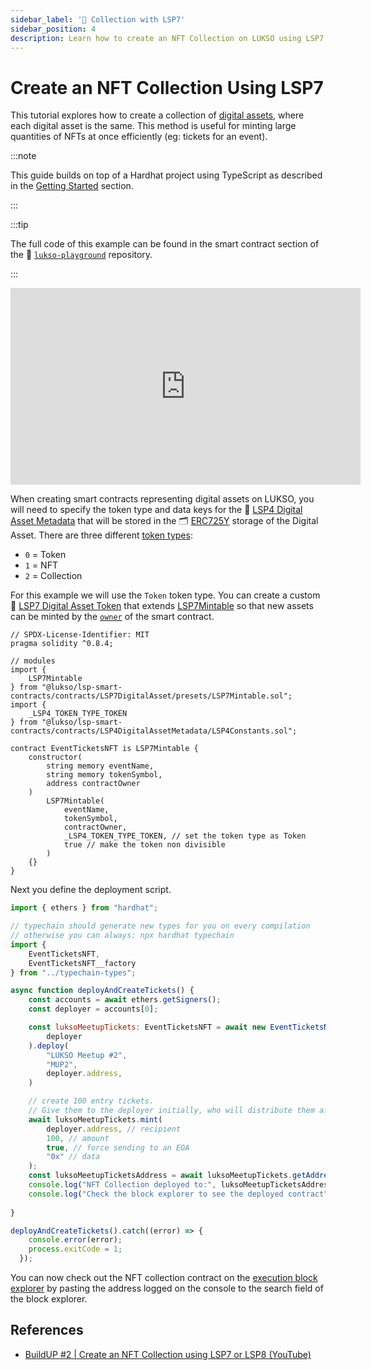 ```yaml
---
sidebar_label: '👾 Collection with LSP7'
sidebar_position: 4
description: Learn how to create an NFT Collection on LUKSO using LSP7 Digital Asset standard.
---
```


# Create an NFT Collection Using LSP7

This tutorial explores how to create a collection of [digital assets](../../../standards/tokens/LSP7-Digital-Asset.md), where each digital asset is the same. This method is useful for minting large quantities of NFTs at once efficiently (eg: tickets for an event).

:::note

This guide builds on top of a Hardhat project using TypeScript as described in the [Getting Started](../getting-started.md) section.

:::

:::tip

The full code of this example can be found in the smart contract section of the 👾 [`lukso-playground`](https://github.com/lukso-network/lukso-playground) repository.

:::

<div class="video-container">
<iframe width="560" height="315" src="https://www.youtube.com/embed/DMpeMswK12w?si=DqttxMJIv6c4H0FQ" title="YouTube video player" frameborder="0" allow="accelerometer; autoplay; clipboard-write; encrypted-media; gyroscope; picture-in-picture; web-share" referrerpolicy="strict-origin-when-cross-origin" allowfullscreen></iframe>
</div>

When creating smart contracts representing digital assets on LUKSO, you will need to specify the token type and data keys for the 📄 [LSP4 Digital Asset Metadata](../../../standards/tokens/LSP4-Digital-Asset-Metadata) that will be stored in the 🗂️ [ERC725Y](../../../standards/lsp-background/erc725.md#erc725y-generic-data-keyvalue-store) storage of the Digital Asset. There are three different [token types](../../../standards/tokens/LSP4-Digital-Asset-Metadata.md#lsp4tokentype):

- `0` = Token
- `1` = NFT
- `2` = Collection

For this example we will use the `Token` token type. You can create a custom 🌄 [LSP7 Digital Asset Token](../../../standards/tokens/LSP7-Digital-Asset.md) that extends [LSP7Mintable](../../../contracts/contracts/LSP7DigitalAsset/presets/LSP7Mintable.md) so that new assets can be minted by the [`owner`](../../../contracts/contracts/LSP7DigitalAsset/presets/LSP7Mintable.md#owner) of the smart contract.

```solidity title="contracts/Example1/EventTicketsNFT.sol"
// SPDX-License-Identifier: MIT
pragma solidity ^0.8.4;

// modules
import {
    LSP7Mintable
} from "@lukso/lsp-smart-contracts/contracts/LSP7DigitalAsset/presets/LSP7Mintable.sol";
import {
    _LSP4_TOKEN_TYPE_TOKEN
} from "@lukso/lsp-smart-contracts/contracts/LSP4DigitalAssetMetadata/LSP4Constants.sol";

contract EventTicketsNFT is LSP7Mintable {
    constructor(
        string memory eventName,
        string memory tokenSymbol,
        address contractOwner
    )
        LSP7Mintable(
            eventName,
            tokenSymbol,
            contractOwner,
            _LSP4_TOKEN_TYPE_TOKEN, // set the token type as Token
            true // make the token non divisible
        )
    {}
}
```

Next you define the deployment script.

<!-- prettier-ignore-start -->
```js title="scripts/mintTickets.ts"
import { ethers } from "hardhat";

// typechain should generate new types for you on every compilation 
// otherwise you can always: npx hardhat typechain 
import {
    EventTicketsNFT,
    EventTicketsNFT__factory
} from "../typechain-types";

async function deployAndCreateTickets() {
    const accounts = await ethers.getSigners();
    const deployer = accounts[0];

    const luksoMeetupTickets: EventTicketsNFT = await new EventTicketsNFT__factory(
        deployer
    ).deploy(
        "LUKSO Meetup #2",
        "MUP2",
        deployer.address,
    )

    // create 100 entry tickets.
    // Give them to the deployer initially, who will distribute them afterwards.
    await luksoMeetupTickets.mint(
        deployer.address, // recipient
        100, // amount
        true, // force sending to an EOA
        "0x" // data
    );
    const luksoMeetupTicketsAddress = await luksoMeetupTickets.getAddress()
    console.log("NFT Collection deployed to:", luksoMeetupTicketsAddress)
    console.log("Check the block explorer to see the deployed contract")
    
}

deployAndCreateTickets().catch((error) => {
    console.error(error);
    process.exitCode = 1;
  });

```
<!-- prettier-ignore-end -->

You can now check out the NFT collection contract on the [execution block explorer](https://explorer.execution.testnet.lukso.network/) by pasting the address logged on the console to the search field of the block explorer.

## References

- [BuildUP #2 | Create an NFT Collection using LSP7 or LSP8 (YouTube)](https://www.youtube.com/watch?v=DMpeMswK12w)
